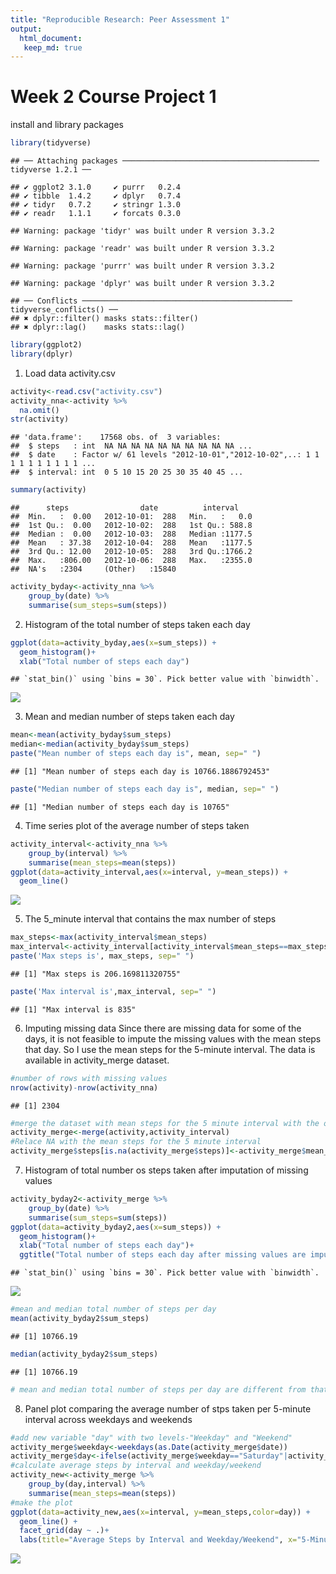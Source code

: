 ```yaml
---
title: "Reproducible Research: Peer Assessment 1" 
output:
  html_document:
   keep_md: true
---
```


Week 2 Course Project 1
=========================
install and library packages

```r
library(tidyverse)
```

```
## ── Attaching packages ──────────────────────────────────────────── tidyverse 1.2.1 ──
```

```
## ✔ ggplot2 3.1.0     ✔ purrr   0.2.4
## ✔ tibble  1.4.2     ✔ dplyr   0.7.4
## ✔ tidyr   0.7.2     ✔ stringr 1.3.0
## ✔ readr   1.1.1     ✔ forcats 0.3.0
```

```
## Warning: package 'tidyr' was built under R version 3.3.2
```

```
## Warning: package 'readr' was built under R version 3.3.2
```

```
## Warning: package 'purrr' was built under R version 3.3.2
```

```
## Warning: package 'dplyr' was built under R version 3.3.2
```

```
## ── Conflicts ─────────────────────────────────────────────── tidyverse_conflicts() ──
## ✖ dplyr::filter() masks stats::filter()
## ✖ dplyr::lag()    masks stats::lag()
```

```r
library(ggplot2)
library(dplyr)
```

1. Load data activity.csv

```r
activity<-read.csv("activity.csv")
activity_nna<-activity %>% 
  na.omit()
str(activity)
```

```
## 'data.frame':	17568 obs. of  3 variables:
##  $ steps   : int  NA NA NA NA NA NA NA NA NA NA ...
##  $ date    : Factor w/ 61 levels "2012-10-01","2012-10-02",..: 1 1 1 1 1 1 1 1 1 1 ...
##  $ interval: int  0 5 10 15 20 25 30 35 40 45 ...
```

```r
summary(activity)
```

```
##      steps                date          interval     
##  Min.   :  0.00   2012-10-01:  288   Min.   :   0.0  
##  1st Qu.:  0.00   2012-10-02:  288   1st Qu.: 588.8  
##  Median :  0.00   2012-10-03:  288   Median :1177.5  
##  Mean   : 37.38   2012-10-04:  288   Mean   :1177.5  
##  3rd Qu.: 12.00   2012-10-05:  288   3rd Qu.:1766.2  
##  Max.   :806.00   2012-10-06:  288   Max.   :2355.0  
##  NA's   :2304     (Other)   :15840
```

```r
activity_byday<-activity_nna %>% 
    group_by(date) %>% 
    summarise(sum_steps=sum(steps))
```

2. Histogram of the total number of steps taken each day

```r
ggplot(data=activity_byday,aes(x=sum_steps)) +
  geom_histogram()+
  xlab("Total number of steps each day")
```

```
## `stat_bin()` using `bins = 30`. Pick better value with `binwidth`.
```

![](Reproducible_proj1_files/figure-html/unnamed-chunk-3-1.png)<!-- -->
  
3. Mean and median number of steps taken each day

```r
mean<-mean(activity_byday$sum_steps)
median<-median(activity_byday$sum_steps)
paste("Mean number of steps each day is", mean, sep=" ")
```

```
## [1] "Mean number of steps each day is 10766.1886792453"
```

```r
paste("Median number of steps each day is", median, sep=" ")
```

```
## [1] "Median number of steps each day is 10765"
```
4. Time series plot of the average number of steps taken

```r
activity_interval<-activity_nna %>% 
    group_by(interval) %>% 
    summarise(mean_steps=mean(steps))
ggplot(data=activity_interval,aes(x=interval, y=mean_steps)) +
  geom_line()
```

![](Reproducible_proj1_files/figure-html/unnamed-chunk-5-1.png)<!-- -->

5. The 5_minute interval that contains the max number of steps

```r
max_steps<-max(activity_interval$mean_steps)
max_interval<-activity_interval[activity_interval$mean_steps==max_steps,]$interval
paste('Max steps is', max_steps, sep=" ")
```

```
## [1] "Max steps is 206.169811320755"
```

```r
paste('Max interval is',max_interval, sep=" ")
```

```
## [1] "Max interval is 835"
```

6. Imputing missing data
Since there are missing data for some of the days, it is not feasible to impute the missing values with the mean steps that day. So I use the mean steps for the 5-minute interval. The data is available in activity_merge dataset.

```r
#number of rows with missing values
nrow(activity)-nrow(activity_nna)
```

```
## [1] 2304
```

```r
#merge the dataset with mean steps for the 5 minute interval with the original dataset
activity_merge<-merge(activity,activity_interval)
#Relace NA with the mean steps for the 5 minute interval
activity_merge$steps[is.na(activity_merge$steps)]<-activity_merge$mean_steps[is.na(activity_merge$steps)]
```

7. Histogram of total number os steps taken after imputation of missing values

```r
activity_byday2<-activity_merge %>% 
    group_by(date) %>% 
    summarise(sum_steps=sum(steps))
ggplot(data=activity_byday2,aes(x=sum_steps)) +
  geom_histogram()+
  xlab("Total number of steps each day")+
  ggtitle("Total number of steps each day after missing values are imputated")
```

```
## `stat_bin()` using `bins = 30`. Pick better value with `binwidth`.
```

![](Reproducible_proj1_files/figure-html/unnamed-chunk-8-1.png)<!-- -->

```r
#mean and median total number of steps per day
mean(activity_byday2$sum_steps)
```

```
## [1] 10766.19
```

```r
median(activity_byday2$sum_steps)
```

```
## [1] 10766.19
```

```r
# mean and median total number of steps per day are different from that calculated before missing values have been imputed
```

8. Panel plot comparing the average number of stps taken per 5-minute interval across weekdays and weekends

```r
#add new variable "day" with two levels-"Weekday" and "Weekend"
activity_merge$weekday<-weekdays(as.Date(activity_merge$date))
activity_merge$day<-ifelse(activity_merge$weekday=="Saturday"|activity_merge$weekday=="Sunday","Weekend","Weekday")
#calculate average steps by interval and weekday/weekend
activity_new<-activity_merge %>% 
    group_by(day,interval) %>% 
    summarise(mean_steps=mean(steps))
#make the plot
ggplot(data=activity_new,aes(x=interval, y=mean_steps,color=day)) +
  geom_line() +
  facet_grid(day ~ .)+
  labs(title="Average Steps by Interval and Weekday/Weekend", x="5-Minute Interval", y="Average steps")
```

![](Reproducible_proj1_files/figure-html/unnamed-chunk-9-1.png)<!-- -->

